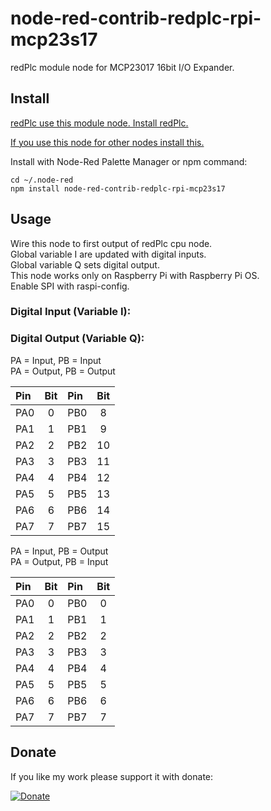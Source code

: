 # node-red-contrib-redplc-rpi-mcp23s17

redPlc module node for MCP23017 16bit I/O Expander.<br>

## Install

[redPlc use this module node. Install redPlc.](https://www.npmjs.com/package/node-red-contrib-redplc)

[If you use this node for other nodes install this.](https://www.npmjs.com/package/node-red-contrib-redplc-module)

Install with Node-Red Palette Manager or npm command:
```
cd ~/.node-red
npm install node-red-contrib-redplc-rpi-mcp23s17
```
## Usage
Wire this node to first output of redPlc cpu node.<br>
Global variable I are updated with digital inputs.<br>
Global variable Q sets digital output.<br>
This node works only on Raspberry Pi with Raspberry Pi OS.<br>
Enable SPI with raspi-config.

### Digital Input (Variable I):
### Digital Output (Variable Q):

PA = Input, PB = Input<br>
PA = Output, PB = Output<br>

|Pin|Bit|Pin|Bit|
|:--|:-:|:--|:-:|
|PA0|0|PB0|8|
|PA1|1|PB1|9|
|PA2|2|PB2|10|
|PA3|3|PB3|11|
|PA4|4|PB4|12|
|PA5|5|PB5|13|
|PA6|6|PB6|14|
|PA7|7|PB7|15|

PA = Input, PB = Output<br>
PA = Output, PB = Input<br>

|Pin|Bit|Pin|Bit|
|:--|:-:|:--|:-:|
|PA0|0|PB0|0|
|PA1|1|PB1|1|
|PA2|2|PB2|2|
|PA3|3|PB3|3|
|PA4|4|PB4|4|
|PA5|5|PB5|5|
|PA6|6|PB6|6|
|PA7|7|PB7|7|

## Donate
If you like my work please support it with donate:

[![Donate](https://img.shields.io/badge/Donate-PayPal-green.svg)](https://www.paypal.com/cgi-bin/webscr?cmd=_s-xclick&hosted_button_id=ZDRCZBQFWV3A6)
